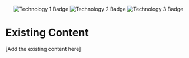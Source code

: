 <p align="center">
  <img src="https://img.shields.io/badge/Technology1-Label1-brightgreen" alt="Technology 1 Badge"/>
  <img src="https://img.shields.io/badge/Technology2-Label2-blue" alt="Technology 2 Badge"/>
  <img src="https://img.shields.io/badge/Technology3-Label3-red" alt="Technology 3 Badge"/>
</p>

# Existing Content

[Add the existing content here]